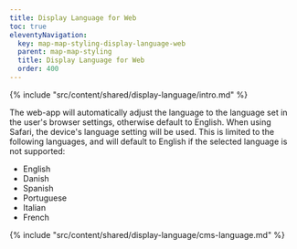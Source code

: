 ```yaml
---
title: Display Language for Web
toc: true
eleventyNavigation:
  key: map-map-styling-display-language-web
  parent: map-map-styling
  title: Display Language for Web
  order: 400
---
```


<!-- Introduction -->
{% include "src/content/shared/display-language/intro.md" %}

The web-app will automatically adjust the language to the language set in the user's browser settings, otherwise default to English. When using Safari, the device's language setting will be used. This is limited to the following languages, and will default to English if the selected language is not supported:

* English
* Danish
* Spanish
* Portuguese
* Italian
* French

<!-- CMS Language-->
{% include "src/content/shared/display-language/cms-language.md" %}
